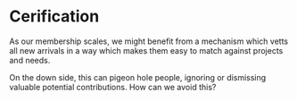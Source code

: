 # Cerification
As our membership scales, we might benefit from a mechanism which vetts all new arrivals in a way which makes them easy to match against projects and needs.

On the down side, this can pigeon hole people, ignoring or dismissing valuable potential contributions. How can we avoid this?